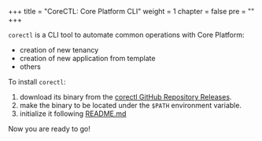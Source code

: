 +++
title = "CoreCTL: Core Platform CLI"
weight = 1
chapter = false
pre = ""
+++

`corectl` is a CLI tool to automate common operations with Core Platform:
- creation of new tenancy
- creation of new application from template
- others

To install `corectl`:
1. download its binary from the [corectl GitHub Repository Releases](https://github.com/coreeng/corectl/releases).
2. make the binary to be located under the `$PATH` environment variable.
3. initialize it following [README.md](https://github.com/coreeng/corectl/blob/main/README.md#usage)

Now you are ready to go!
